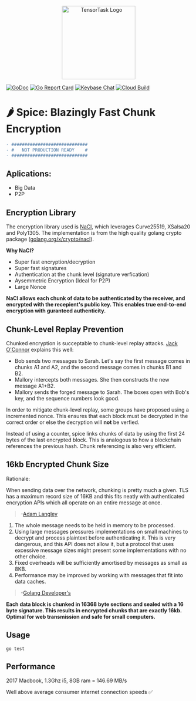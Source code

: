<p align="center">
<a href="https://tensortask.com">
<img width="200" alt="TensorTask Logo" src="https://storage.googleapis.com/tensortask-static/tensortask_transparent.png">
</a>
</p>

[![GoDoc][1]][2] [![Go Report Card][3]][4] [![Keybase Chat][5]][6] [![Cloud Build][7]][8]

[1]: https://godoc.org/github.com/tensortask/spice?status.svg
[2]: https://godoc.org/github.com/tensortask/spice
[3]: https://goreportcard.com/badge/github.com/tensortask/spice
[4]: https://goreportcard.com/report/github.com/tensortask/spice
[5]: https://img.shields.io/badge/keybase%20chat-tensortask.public-blue.svg
[6]: https://keybase.io/team/tensortask.public
[7]: https://storage.googleapis.com/tensortask-static/build/spice.svg
[8]: https://github.com/sbsends/cloud-build-badge

[9]: http://nacl.cr.yp.to/
[10]: https://godoc.org/golang.org/x/crypto/nacl
[11]: https://crypto.stackexchange.com/questions/22435/public-key-encryption-and-big-files-with-nacl#answer-31554
[12]: https://www.imperialviolet.org/2014/06/27/streamingencryption.html
[13]: https://godoc.org/golang.org/x/crypto/nacl/secretbox

# 🌶 Spice: Blazingly Fast Chunk Encryption

```diff
- #############################
- #   NOT PRODUCTION READY    #
- #############################
```
## Aplications:
* Big Data
* P2P

## Encryption Library

The encryption library used is [NaCl][9], which leverages Curve25519, XSalsa20 and Poly1305. The implementation is from the high quality golang crypto package ([golang.org/x/crypto/nacl][10]).

**Why NaCl?**

* Super fast encryption/decryption
* Super fast signatures
* Authentication at the chunk level (signature verfication)
* Aysemmetric Encryption (Ideal for P2P)
* Large Nonce

**NaCl allows each chunk of data to be authenticated by the receiver, and encrypted with the recepient's public key. This enables true end-to-end encryption with guranteed authenticity.**

## Chunk-Level Replay Prevention
Chunked encryption is succeptable to chunk-level replay attacks. [Jack O'Connor][11] explains this well: 

* Bob sends two messages to Sarah. Let's say the first message comes in chunks A1 and A2, and the second message comes in chunks B1 and B2.
* Mallory intercepts both messages. She then constructs the new message A1+B2.
* Mallory sends the forged message to Sarah. The boxes open with Bob's key, and the sequence numbers look good.


In order to mitigate chunk-level replay, some groups have proposed using a incremented nonce. This ensures that each block must be decrypted in the correct order or else the decryption will **not** be verfied.

Instead of using a counter, spice links chunks of data by using the first 24 bytes of the last encrypted block. This is analogous to how a blockchain references the previous hash. Chunk referencing is also very efficient.

## 16kb Encrypted Chunk Size
Rationale: 

When sending data over the network, chunking is pretty much a given. TLS has a maximum record size of 16KB and this fits neatly with authenticated encryption APIs which all operate on an entire message at once.
>-[Adam Langley][11]



1. The whole message needs to be held in memory to be processed.
2. Using large messages pressures implementations on small machines to decrypt and process plaintext before authenticating it. This is very dangerous, and this API does not allow it, but a protocol that uses excessive message sizes might present some implementations with no other choice.
3. Fixed overheads will be sufficiently amortised by messages as small as 8KB.
4. Performance may be improved by working with messages that fit into data caches.
>-[Golang Developer's][13]

**Each data block is chunked in 16368 byte sections and sealed with a 16 byte signature. This results in encrypted chunks that are exactly 16kb. Optimal for web transmission and safe for small computers.**

## Usage

`go test`

## Performance

2017 Macbook, 1.3Ghz i5, 8GB ram = 146.69 MB/s

Well above average consumer internet connection speeds ✅
